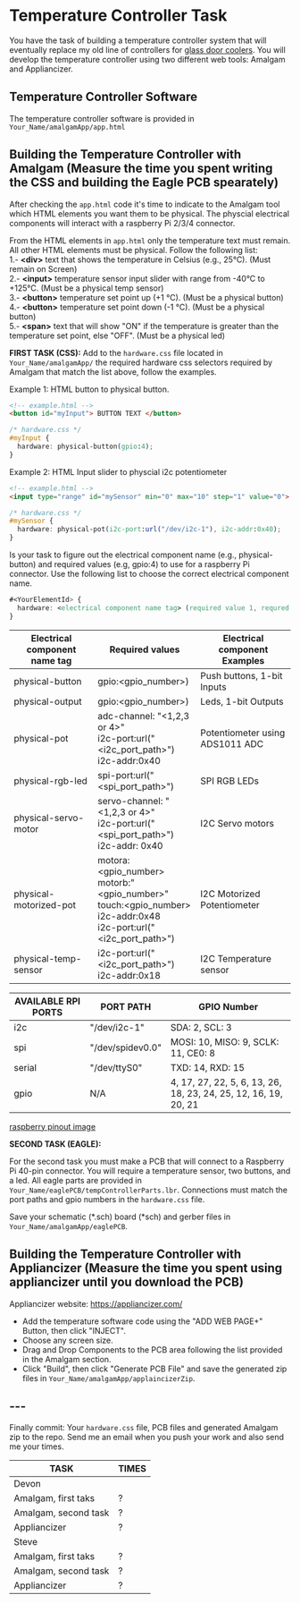 # Temperature Controller Task

You have the task of building a temperature controller system that will eventually replace my old line of controllers for [glass door coolers](http://tor-rey-refrigeration.com/glass-door-coolers/). You will develop the temperature controller using two different web tools: Amalgam and Appliancizer.

## Temperature Controller Software 
The temperature controller software is provided in ```Your_Name/amalgamApp/app.html```

## Building the Temperature Controller with Amalgam (Measure the time you spent writing the CSS and building the Eagle PCB spearately)

After checking the ```app.html``` code it's time to indicate to the Amalgam tool which HTML elements you want them to be physical. The physcial electrical components will interact with a raspberry Pi 2/3/4 connector. 

From the HTML elements in ```app.html``` only the temperature text must remain. All other HTML elements must be physical. Follow the following list:    
1.-  __\<div\>__ text that shows the temperature in Celsius (e.g., 25°C). (Must remain on Screen)     
2.- __\<input\>__ temperature sensor input slider with range from -40°C to +125°C. (Must be a physical temp sensor)      
3.- __\<button\>__ temperature set point up (+1 °C). (Must be a physical button)   
4.- __\<button\>__ temperature set point down (-1 °C). (Must be a physical button)   
5.- __\<span\>__ text that will show "ON" if the temperature is greater than the temperature set point, else "OFF". (Must be a physical led)   


**FIRST TASK (CSS):** Add to the ```hardware.css``` file located in ```Your_Name/amalgamApp/``` the required hardware css selectors required by Amalgam that match the list above, follow the examples.   
    
Example 1: HTML button to physical button. 
```html
<!-- example.html -->
<button id="myInput"> BUTTON TEXT </button>
```
```css
/* hardware.css */
#myInput {
  hardware: physical-button(gpio:4);
}
```

Example 2: HTML Input slider to physcial i2c potentiometer
```html
<!-- example.html -->
<input type="range" id="mySensor" min="0" max="10" step="1" value="0">
```
```css
/* hardware.css */
#mySensor {
  hardware: physical-pot(i2c-port:url("/dev/i2c-1"), i2c-addr:0x40);
}
```

Is your task to figure out the electrical component name (e.g., physical-button) and required values (e.g, gpio:4) to use for a raspberry Pi connector. Use the following list to choose the correct electrical component name.

```css
#<YourElementId> {
  hardware: <electrical component name tag> (required value 1, requred value 2, ...);
}
```

| Electrical component name tag | Required values                                                                                                        | Electrical component Examples   |
|---------------------------|------------------------------------------------------------------------------------------------------------------------|---------------------------------|
| physical-button           | gpio:<gpio_number>)                                                                                     | Push buttons, 1-bit Inputs      |
| physical-output           | gpio:<gpio_number>)                                                                                     | Leds, 1-bit Outputs             |
| physical-pot              | adc-channel: "<1,2,3 or 4>" <br> i2c-port:url("<i2c_port_path>") <br> i2c-addr:0x40                                                                         | Potentiometer using ADS1011 ADC |
| physical-rgb-led          | spi-port:url("<spi_port_path>")                                                                                        | SPI RGB LEDs                    |
| physical-servo-motor      | servo-channel: "<1,2,3 or 4>" <br> i2c-port:url("<spi_port_path>") <br> i2c-addr: 0x40                                          | I2C Servo motors                |
| physical-motorized-pot    | motora:<gpio_number> <br> motorb:"<gpio_number>" <br> touch:<gpio_number> <br> i2c-addr:0x48 <br> i2c-port:url("<i2c_port_path>") | I2C Motorized Potentiometer     |
| physical-temp-sensor      | i2c-port:url("<i2c_port_path>") <br> i2c-addr:0x18                                                                         | I2C Temperature sensor          |


| AVAILABLE RPI PORTS | PORT PATH  | GPIO Number |
| ----------| ----------------| ------------ |
| i2c       | "/dev/i2c-1"    | SDA: 2, SCL: 3 |
| spi       | "/dev/spidev0.0"| MOSI: 10, MISO: 9, SCLK: 11, CE0: 8 |
| serial    | "/dev/ttyS0"    | TXD: 14, RXD: 15 |
| gpio      |     N/A            | 4, 17, 27, 22, 5, 6, 13, 26, 18, 23, 24, 25, 12, 16, 19, 20, 21 |   


[raspberry pinout image](https://roboticsbackend.com/wp-content/uploads/2019/05/raspberry-pi-3-pinout-768x810.jpg)


**SECOND TASK (EAGLE):** 

For the second task you must make a PCB that will connect to a Raspberry Pi 40-pin connector. You will require a temperature sensor, two buttons, and a led. All eagle parts are provided in ```Your_Name/eaglePCB/tempControllerParts.lbr```. Connections must match the port paths and gpio numbers in the ```hardware.css``` file.    

Save your schematic (\*.sch) board (\*sch) and gerber files in ```Your_Name/amalgamApp/eaglePCB```. 


## Building the Temperature Controller with Appliancizer (Measure the time you spent using appliancizer until you download the PCB)

Appliancizer website: https://appliancizer.com/    
- Add the temperature software code using the "ADD WEB PAGE+" Button, then click "INJECT". 
- Choose any screen size.
- Drag and Drop Components to the PCB area following the list provided in the Amalgam section. 
- Click "Build", then click "Generate PCB File" and save the generated zip files in ```Your_Name/amalgamApp/applaincizerZip```.    


## ---
Finally commit: Your ```hardware.css``` file, PCB files and generated Amalgam zip to the repo. Send me an email when you push your work and also send me your times. 

| TASK | TIMES |
| ----------| ----------------|
| Devon       |  |
| Amalgam, first taks  | ? | 
| Amalgam, second task | ? | 
| Appliancizer         | ? |  
| Steve       |  |
| Amalgam, first taks  | ? | 
| Amalgam, second task | ? | 
| Appliancizer         | ? |  

